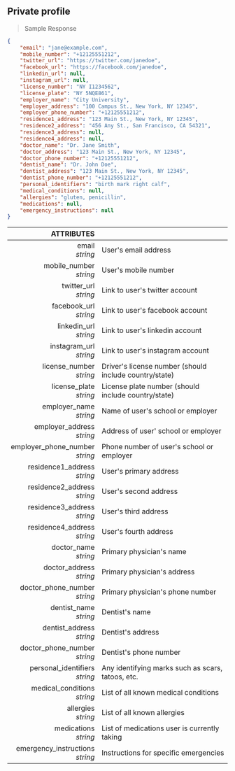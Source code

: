 ## Private profile

> Sample Response

```json
{
    "email": "jane@example.com",
    "mobile_number": "+12125551212",
    "twitter_url": "https://twitter.com/janedoe",
    "facebook_url": "https://facebook.com/janedoe",
    "linkedin_url": null,
    "instagram_url": null,
    "license_number": "NY I1234562",
    "license_plate": "NY 5NQE861",
    "employer_name": "City University",
    "employer_address": "100 Campus St., New York, NY 12345",
    "employer_phone_number": "+12125551212",
    "residence1_address": "123 Main St., New York, NY 12345",
    "residence2_address": "456 Any St., San Francisco, CA 54321",
    "residence3_address": null,
    "residence4_address": null,
    "doctor_name": "Dr. Jane Smith",
    "doctor_address": "123 Main St., New York, NY 12345",
    "doctor_phone_number": "+12125551212",
    "dentist_name": "Dr. John Doe",
    "dentist_address": "123 Main St., New York, NY 12345",
    "dentist_phone_number": "+12125551212",
    "personal_identifiers": "birth mark right calf",
    "medical_conditions": null,
    "allergies": "gluten, penicillin",
    "medications": null,
    "emergency_instructions": null
}
```

ATTRIBUTES||
---------:        | -----------
email <br>*string*   | User's email address
mobile_number <br>*string*  | User's mobile number
twitter_url <br>*string*  | Link to user's twitter account
facebook_url <br>*string*  | Link to user's facebook account
linkedin_url <br>*string*  | Link to user's linkedin account
instagram_url <br>*string*  | Link to user's instagram account
license_number <br>*string*  | Driver's license number (should include country/state)
license_plate <br>*string*  | License plate number (should include country/state)
employer_name <br>*string*  | Name of user's school or employer
employer_address <br>*string*  | Address of user' school or employer
employer_phone_number <br>*string*  | Phone number of user's school or employer
residence1_address <br>*string*  | User's primary address
residence2_address <br>*string*  | User's second address
residence3_address <br>*string*  | User's third address
residence4_address <br>*string*  | User's fourth address
doctor_name <br>*string*  | Primary physician's name
doctor_address <br>*string*  | Primary physician's address
doctor_phone_number <br>*string*  | Primary physician's phone number
dentist_name <br>*string*  | Dentist's name
dentist_address <br>*string*  | Dentist's address
doctor_phone_number <br>*string*  | Dentist's phone number
personal_identifiers <br>*string*  | Any identifying marks such as scars, tatoos, etc.
medical_conditions <br>*string*  | List of all known medical conditions
allergies <br>*string*  | List of all known allergies
medications <br>*string*  | List of medications user is currently taking
emergency_instructions <br>*string*  | Instructions for specific emergencies

